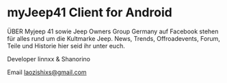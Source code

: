 # myJeep41 Client for Android

ÜBER
Myjeep 41 sowie Jeep Owners Group Germany auf Facebook stehen für alles rund um die Kultmarke Jeep. News, Trends, Offroadevents, Forum, Teile und Historie hier seid ihr unter euch.

Developer linnxx & Shanorino

Email laozishixs@gmail.com
